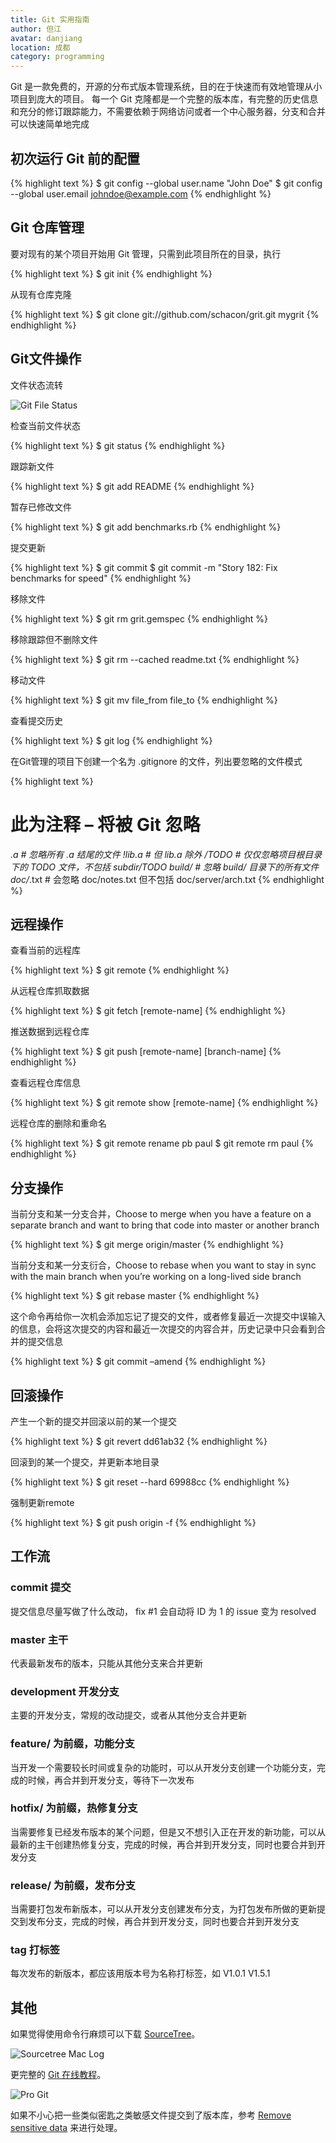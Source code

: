 ```yaml
---
title: Git 实用指南 
author: 但江
avatar: danjiang
location: 成都 
category: programming
---
```


Git 是一款免费的，开源的分布式版本管理系统，目的在于快速而有效地管理从小项目到庞大的项目。 每一个 Git 克隆都是一个完整的版本库，有完整的历史信息和充分的修订跟踪能力，不需要依赖于网络访问或者一个中心服务器，分支和合并可以快速简单地完成

## 初次运行 Git 前的配置

{% highlight text %}
$ git config --global user.name "John Doe"
$ git config --global user.email johndoe@example.com
{% endhighlight %}

## Git 仓库管理

要对现有的某个项目开始用 Git 管理，只需到此项目所在的目录，执行

{% highlight text %}
$ git init
{% endhighlight %}

从现有仓库克隆

{% highlight text %}
$ git clone git://github.com/schacon/grit.git mygrit
{% endhighlight %}

## Git文件操作

文件状态流转

![Git File Status](/images/git-file-status.png)

检查当前文件状态

{% highlight text %}
$ git status
{% endhighlight %}

跟踪新文件

{% highlight text %}
$ git add README
{% endhighlight %}

暂存已修改文件

{% highlight text %}
$ git add benchmarks.rb
{% endhighlight %}

提交更新

{% highlight text %}
$ git commit
$ git commit -m "Story 182: Fix benchmarks for speed"
{% endhighlight %}

移除文件

{% highlight text %}
$ git rm grit.gemspec
{% endhighlight %}

移除跟踪但不删除文件

{% highlight text %}
$ git rm --cached readme.txt
{% endhighlight %}

移动文件

{% highlight text %}
$ git mv file_from file_to
{% endhighlight %}

查看提交历史

{% highlight text %}
$ git log
{% endhighlight %}

在Git管理的项目下创建一个名为 .gitignore 的文件，列出要忽略的文件模式

{% highlight text %}
# 此为注释 – 将被 Git 忽略
*.a       # 忽略所有 .a 结尾的文件
!lib.a    # 但 lib.a 除外
/TODO     # 仅仅忽略项目根目录下的 TODO 文件，不包括 subdir/TODO
build/    # 忽略 build/ 目录下的所有文件
doc/*.txt # 会忽略 doc/notes.txt 但不包括 doc/server/arch.txt
{% endhighlight %}

## 远程操作

查看当前的远程库

{% highlight text %}
$ git remote
{% endhighlight %}

从远程仓库抓取数据

{% highlight text %}
$ git fetch [remote-name]
{% endhighlight %}

推送数据到远程仓库

{% highlight text %}
$ git push [remote-name] [branch-name]
{% endhighlight %}

查看远程仓库信息

{% highlight text %}
$ git remote show [remote-name]
{% endhighlight %}

远程仓库的删除和重命名

{% highlight text %}
$ git remote rename pb paul
$ git remote rm paul
{% endhighlight %}

## 分支操作

当前分支和某一分支合并，Choose to merge when you have a feature on a separate branch and want to bring that code into master or another branch

{% highlight text %}
$ git merge origin/master
{% endhighlight %}

当前分支和某一分支衍合，Choose to rebase when you want to stay in sync with the main branch when you’re working on a long-lived side branch

{% highlight text %}
$ git rebase master
{% endhighlight %}

这个命令再给你一次机会添加忘记了提交的文件，或者修复最近一次提交中误输入的信息，会将这次提交的内容和最近一次提交的内容合并，历史记录中只会看到合并的提交信息

{% highlight text %}
$ git commit –amend
{% endhighlight %}

## 回滚操作

产生一个新的提交并回滚以前的某一个提交

{% highlight text %}
$ git revert dd61ab32 
{% endhighlight %}

回滚到的某一个提交，并更新本地目录

{% highlight text %}
$ git reset --hard 69988cc
{% endhighlight %}

强制更新remote

{% highlight text %}
$ git push origin -f
{% endhighlight %}

## 工作流

### commit 提交

提交信息尽量写做了什么改动， fix #1 会自动将 ID 为 1 的 issue 变为 resolved

### master 主干

代表最新发布的版本，只能从其他分支来合并更新

### development 开发分支

主要的开发分支，常规的改动提交，或者从其他分支合并更新

### feature/ 为前缀，功能分支

当开发一个需要较长时间或复杂的功能时，可以从开发分支创建一个功能分支，完成的时候，再合并到开发分支，等待下一次发布

### hotfix/ 为前缀，热修复分支

当需要修复已经发布版本的某个问题，但是又不想引入正在开发的新功能，可以从最新的主干创建热修复分支，完成的时候，再合并到开发分支，同时也要合并到开发分支

### release/ 为前缀，发布分支

当需要打包发布新版本，可以从开发分支创建发布分支，为打包发布所做的更新提交到发布分支，完成的时候，再合并到开发分支，同时也要合并到开发分支

### tag 打标签

每次发布的新版本，都应该用版本号为名称打标签，如 V1.0.1 V1.5.1

## 其他

如果觉得使用命令行麻烦可以下载 [SourceTree][sourcetreee]。

![Sourcetree Mac Log](/images/sourcetree-mac-log.png)

更完整的 [Git 在线教程][gitbook]。

![Pro Git](/images/pro-git.jpg)

如果不小心把一些类似密匙之类敏感文件提交到了版本库，参考 [Remove sensitive data][remove-sensitive-data] 来进行处理。

[sourcetreee]: http://www.sourcetreeapp.com
[gitbook]: http://git-scm.com/book/zh
[remove-sensitive-data]: https://help.github.com/articles/remove-sensitive-data/
